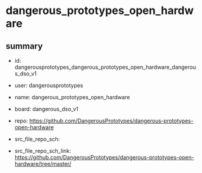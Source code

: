 # dangerous_prototypes_open_hardware
 
## summary 
* id: dangerousprototypes_dangerous_prototypes_open_hardware_dangerous_dso_v1
* user: dangerousprototypes
* name: dangerous_prototypes_open_hardware
* board: dangerous_dso_v1
* repo: https://github.com/DangerousPrototypes/dangerous-prototypes-open-hardware



* src_file_repo_sch: 
* src_file_repo_sch_link: https://github.com/DangerousPrototypes/dangerous-prototypes-open-hardware/tree/master/






